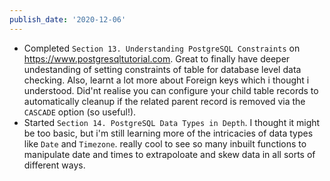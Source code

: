 ```yaml
---
publish_date: '2020-12-06'
---
```


- Completed `Section 13. Understanding PostgreSQL Constraints` on https://www.postgresqltutorial.com. Great to finally have deeper undestanding of setting constraints of table for database level data checking. Also, learnt a lot more about Foreign keys which i thought i understood. Did'nt realise you can configure your child table records to automatically cleanup if the related parent record is removed via the `CASCADE` option (so useful!).
- Started `Section 14. PostgreSQL Data Types in Depth`. I thought it might be too basic, but i'm still learning more of the intricacies of data types like `Date` and `Timezone`. really cool to see so many inbuilt functions to manipulate date and times to extrapoloate and skew data in all sorts of different ways.
